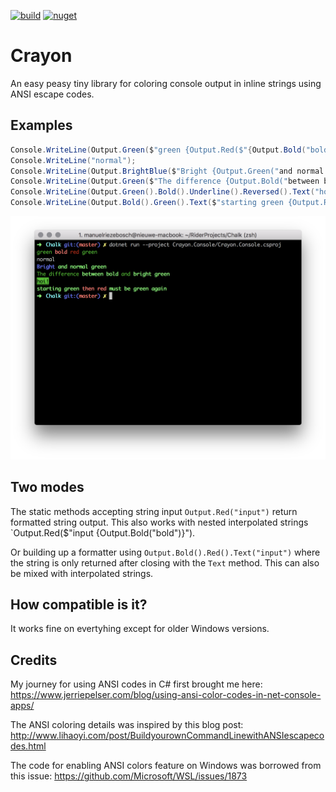 [![build](https://ci.appveyor.com/api/projects/status/8dnbd2u8t737lm21/branch/master?svg=true)](https://ci.appveyor.com/project/riezebosch/crayon/branch/master)
[![nuget](https://img.shields.io/nuget/v/Crayon.svg)](https://www.nuget.org/packages/Crayon/)

# Crayon
An easy peasy tiny library for coloring console output in inline strings using ANSI escape codes.

## Examples

```cs
Console.WriteLine(Output.Green($"green {Output.Red($"{Output.Bold("bold")} red")} green"));
Console.WriteLine("normal");
Console.WriteLine(Output.BrightBlue($"Bright {Output.Green("and normal green")}"));
Console.WriteLine(Output.Green($"The difference {Output.Bold("between bold")} and {Output.BrightGreen("bright green")}"));
Console.WriteLine(Output.Green().Bold().Underline().Reversed().Text("hoi!"));
Console.WriteLine(Output.Bold().Green().Text($"starting green {Output.Red("then red")} must be green again"));
```

![screenshot](screenshot.png)

## Two modes

The static methods accepting string input `Output.Red("input")` return formatted string output. This also works with nested interpolated strings `Output.Red($"input {Output.Bold("bold")}").

Or building up a formatter using `Output.Bold().Red().Text("input")` where the string is only returned after closing with the `Text` method. This can also be mixed with interpolated strings.

## How compatible is it?

It works fine on evertyhing except for older Windows versions.

## Credits

My journey for using ANSI codes in C# first brought me here: https://www.jerriepelser.com/blog/using-ansi-color-codes-in-net-console-apps/

The ANSI coloring details was inspired by this blog post: http://www.lihaoyi.com/post/BuildyourownCommandLinewithANSIescapecodes.html

The code for enabling ANSI colors feature on Windows was borrowed from this issue: https://github.com/Microsoft/WSL/issues/1873 
